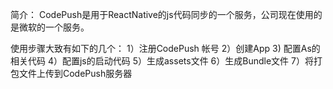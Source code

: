 简介： CodePush是用于ReactNative的js代码同步的一个服务，公司现在使用的是微软的一个服务。

使用步骤大致有如下的几个：
   1）注册CodePush 帐号
   2）创建App
   3) 配置As的相关代码
   4）配置js的启动代码
   5）生成assets文件
   6）生成Bundle文件
   7）将打包文件上传到CodePush服务器